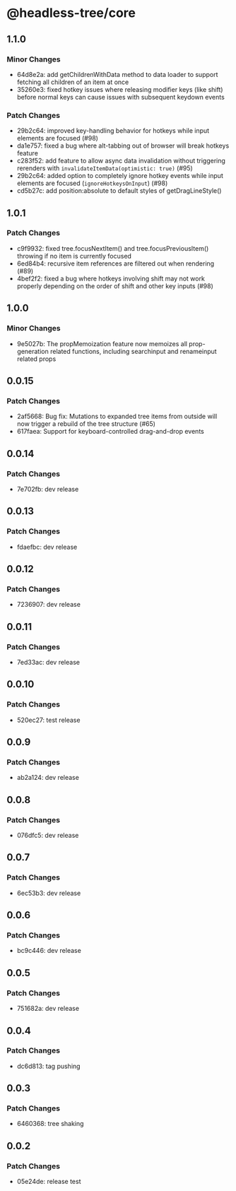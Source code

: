 # @headless-tree/core

## 1.1.0

### Minor Changes

- 64d8e2a: add getChildrenWithData method to data loader to support fetching all children of an item at once
- 35260e3: fixed hotkey issues where releasing modifier keys (like shift) before normal keys can cause issues with subsequent keydown events

### Patch Changes

- 29b2c64: improved key-handling behavior for hotkeys while input elements are focused (#98)
- da1e757: fixed a bug where alt-tabbing out of browser will break hotkeys feature
- c283f52: add feature to allow async data invalidation without triggering rerenders with `invalidateItemData(optimistic: true)` (#95)
- 29b2c64: added option to completely ignore hotkey events while input elements are focused (`ignoreHotkeysOnInput`) (#98)
- cd5b27c: add position:absolute to default styles of getDragLineStyle()

## 1.0.1

### Patch Changes

- c9f9932: fixed tree.focusNextItem() and tree.focusPreviousItem() throwing if no item is currently focused
- 6ed84b4: recursive item references are filtered out when rendering (#89)
- 4bef2f2: fixed a bug where hotkeys involving shift may not work properly depending on the order of shift and other key inputs (#98)

## 1.0.0

### Minor Changes

- 9e5027b: The propMemoization feature now memoizes all prop-generation related functions, including searchinput and renameinput related props

## 0.0.15

### Patch Changes

- 2af5668: Bug fix: Mutations to expanded tree items from outside will now trigger a rebuild of the tree structure (#65)
- 617faea: Support for keyboard-controlled drag-and-drop events

## 0.0.14

### Patch Changes

- 7e702fb: dev release

## 0.0.13

### Patch Changes

- fdaefbc: dev release

## 0.0.12

### Patch Changes

- 7236907: dev release

## 0.0.11

### Patch Changes

- 7ed33ac: dev release

## 0.0.10

### Patch Changes

- 520ec27: test release

## 0.0.9

### Patch Changes

- ab2a124: dev release

## 0.0.8

### Patch Changes

- 076dfc5: dev release

## 0.0.7

### Patch Changes

- 6ec53b3: dev release

## 0.0.6

### Patch Changes

- bc9c446: dev release

## 0.0.5

### Patch Changes

- 751682a: dev release

## 0.0.4

### Patch Changes

- dc6d813: tag pushing

## 0.0.3

### Patch Changes

- 6460368: tree shaking

## 0.0.2

### Patch Changes

- 05e24de: release test
